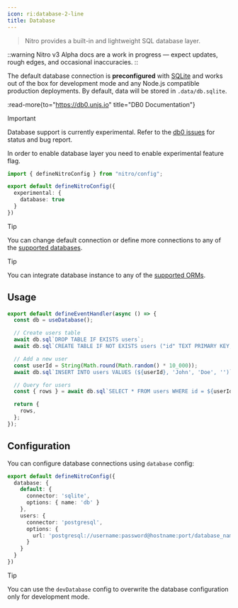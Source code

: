 ```yaml
---
icon: ri:database-2-line
title: Database
---
```


> Nitro provides a built-in and lightweight SQL database layer.

::warning
Nitro v3 Alpha docs are a work in progress — expect updates, rough edges, and occasional inaccuracies.
::

The default database connection is **preconfigured** with [SQLite](https://db0.unjs.io/connectors/sqlite) and works out of the box for development mode and any Node.js compatible production deployments. By default, data will be stored in `.data/db.sqlite`.

:read-more{to="https://db0.unjs.io" title="DB0 Documentation"}

> [!IMPORTANT]
> Database support is currently experimental.
> Refer to the [db0 issues](https://github.com/unjs/db0/issues) for status and bug report.

In order to enable database layer you need to enable experimental feature flag.

```ts [nitro.config.ts]
import { defineNitroConfig } from "nitro/config";

export default defineNitroConfig({
  experimental: {
    database: true
  }
})
```

> [!TIP]
> You can change default connection or define more connections to any of the [supported databases](https://db0.unjs.io/connectors/sqlite).

> [!TIP]
> You can integrate database instance to any of the [supported ORMs](https://db0.unjs.io/integrations).


## Usage

<!-- automd:file code src="../../examples/database/routes/index.ts" -->

```ts [index.ts]
export default defineEventHandler(async () => {
  const db = useDatabase();

  // Create users table
  await db.sql`DROP TABLE IF EXISTS users`;
  await db.sql`CREATE TABLE IF NOT EXISTS users ("id" TEXT PRIMARY KEY, "firstName" TEXT, "lastName" TEXT, "email" TEXT)`;

  // Add a new user
  const userId = String(Math.round(Math.random() * 10_000));
  await db.sql`INSERT INTO users VALUES (${userId}, 'John', 'Doe', '')`;

  // Query for users
  const { rows } = await db.sql`SELECT * FROM users WHERE id = ${userId}`;

  return {
    rows,
  };
});
```

<!-- /automd -->

## Configuration

You can configure database connections using `database` config:

```ts [nitro.config.ts]
export default defineNitroConfig({
  database: {
    default: {
      connector: 'sqlite',
      options: { name: 'db' }
    },
    users: {
      connector: 'postgresql',
      options: {
        url: 'postgresql://username:password@hostname:port/database_name'
      }
    }
  }
})
```

> [!TIP]
> You can use the `devDatabase`  config to overwrite the database configuration only for development mode.
